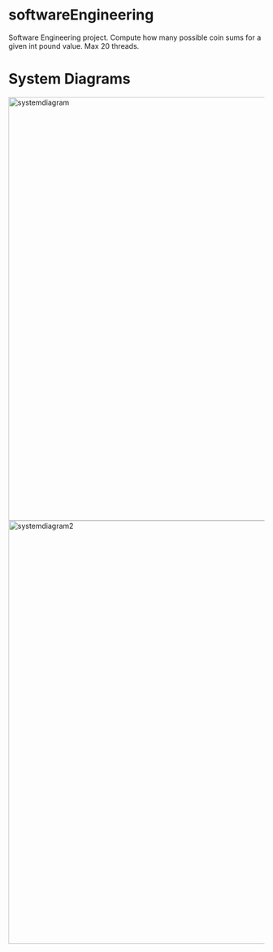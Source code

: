 # softwareEngineering
Software Engineering project. Compute how many possible coin sums for a given int pound value. Max 20 threads. 

# System Diagrams

<img width="834" alt="systemdiagram" src="https://github.com/Shelacula/softwareEngineering/assets/40150200/6bcda836-01cb-4dcb-b2ac-bea9967f37f7">
<img width="834" alt="systemdiagram2" src="https://github.com/Shelacula/softwareEngineering/assets/40150200/1cd6522c-eb94-433c-9324-245a88a0cb2f">
